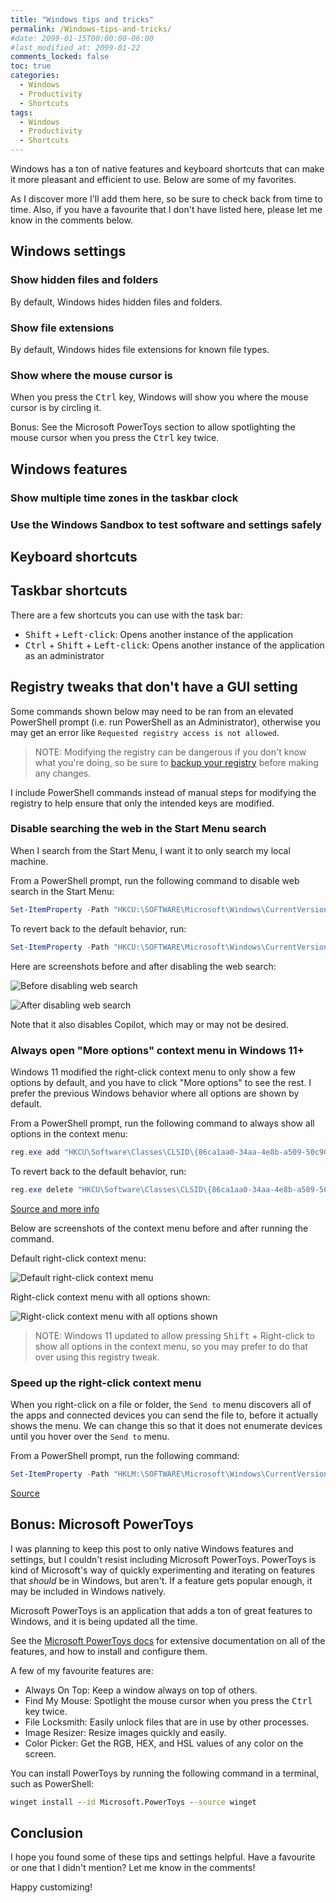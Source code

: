 ```yaml
---
title: "Windows tips and tricks"
permalink: /Windows-tips-and-tricks/
#date: 2099-01-15T00:00:00-06:00
#last_modified_at: 2099-01-22
comments_locked: false
toc: true
categories:
  - Windows
  - Productivity
  - Shortcuts
tags:
  - Windows
  - Productivity
  - Shortcuts
---
```


Windows has a ton of native features and keyboard shortcuts that can make it more pleasant and efficient to use.
Below are some of my favorites.

As I discover more I'll add them here, so be sure to check back from time to time.
Also, if you have a favourite that I don't have listed here, please let me know in the comments below.

## Windows settings

### Show hidden files and folders

By default, Windows hides hidden files and folders.


### Show file extensions

By default, Windows hides file extensions for known file types.


### Show where the mouse cursor is

When you press the <kbd>Ctrl</kbd> key, Windows will show you where the mouse cursor is by circling it.

Bonus: See the Microsoft PowerToys section to allow spotlighting the mouse cursor when you press the <kbd>Ctrl</kbd> key twice.

## Windows features

### Show multiple time zones in the taskbar clock

### Use the Windows Sandbox to test software and settings safely

## Keyboard shortcuts



## Taskbar shortcuts

There are a few shortcuts you can use with the task bar:

- <kbd>Shift</kbd> + <kbd>Left-click</kbd>: Opens another instance of the application
- <kbd>Ctrl</kbd> + <kbd>Shift</kbd> + <kbd>Left-click</kbd>: Opens another instance of the application as an administrator

## Registry tweaks that don't have a GUI setting

Some commands shown below may need to be ran from an elevated PowerShell prompt (i.e. run PowerShell as an Administrator), otherwise you may get an error like `Requested registry access is not allowed`.

> NOTE: Modifying the registry can be dangerous if you don't know what you're doing, so be sure to [backup your registry](https://www.tweaking.com/how-to-backup-whole-registry-in-windows-10-step-by-step-guide/) before making any changes.

I include PowerShell commands instead of manual steps for modifying the registry to help ensure that only the intended keys are modified.

### Disable searching the web in the Start Menu search

When I search from the Start Menu, I want it to only search my local machine.

From a PowerShell prompt, run the following command to disable web search in the Start Menu:

```powershell
Set-ItemProperty -Path "HKCU:\SOFTWARE\Microsoft\Windows\CurrentVersion\Search" -Name "BingSearchEnabled" -Value 0 -Type DWord
```

To revert back to the default behavior, run:

```powershell
Set-ItemProperty -Path "HKCU:\SOFTWARE\Microsoft\Windows\CurrentVersion\Search" -Name "BingSearchEnabled" -Value 1 -Type DWord
```

Here are screenshots before and after disabling the web search:

![Before disabling web search](/assets/Posts/2025-01-24-Windows-tips-and-tricks/start-menu-search-before-disabling-web-search.png)

![After disabling web search](/assets/Posts/2025-01-24-Windows-tips-and-tricks/start-menu-search-after-disabling-web-search.png)

Note that it also disables Copilot, which may or may not be desired.

### Always open "More options" context menu in Windows 11+

Windows 11 modified the right-click context menu to only show a few options by default, and you have to click "More options" to see the rest.
I prefer the previous Windows behavior where all options are shown by default.

From a PowerShell prompt, run the following command to always show all options in the context menu:

```powershell
reg.exe add "HKCU\Software\Classes\CLSID\{86ca1aa0-34aa-4e8b-a509-50c905bae2a2}\InprocServer32" /f /ve
```

To revert back to the default behavior, run:

```powershell
reg.exe delete "HKCU\Software\Classes\CLSID\{86ca1aa0-34aa-4e8b-a509-50c905bae2a2}" /f
```

[Source and more info](https://www.elevenforum.com/t/disable-show-more-options-context-menu-in-windows-11.1589/)

Below are screenshots of the context menu before and after running the command.

Default right-click context menu:

![Default right-click context menu](/assets/Posts/2025-01-24-Windows-tips-and-tricks/right-click-context-menu-default.png)

Right-click context menu with all options shown:

![Right-click context menu with all options shown](/assets/Posts/2025-01-24-Windows-tips-and-tricks/right-click-context-menu-with-all-options-shown.png)

> NOTE: Windows 11 updated to allow pressing <kbd>Shift</kbd> + <kdb>Right-click</kdb> to show all options in the context menu, so you may prefer to do that over using this registry tweak.

### Speed up the right-click context menu

When you right-click on a file or folder, the `Send to` menu discovers all of the apps and connected devices you can send the file to, before it actually shows the menu.
We can change this so that it does not enumerate devices until you hover over the `Send to` menu.

From a PowerShell prompt, run the following command:

```powershell
Set-ItemProperty -Path "HKLM:\SOFTWARE\Microsoft\Windows\CurrentVersion\Explorer" -Name "DelaySendToMenuBuild" -Value 1 -Type DWord
```

[Source](https://www.winhelponline.com/blog/hidden-registry-settings-sendto-menu-windows-7/)

## Bonus: Microsoft PowerToys

I was planning to keep this post to only native Windows features and settings, but I couldn't resist including Microsoft PowerToys.
PowerToys is kind of Microsoft's way of quickly experimenting and iterating on features that _should_ be in Windows, but aren't.
If a feature gets popular enough, it may be included in Windows natively.

Microsoft PowerToys is an application that adds a ton of great features to Windows, and it is being updated all the time.

See the [Microsoft PowerToys docs](https://learn.microsoft.com/en-us/windows/powertoys/) for extensive documentation on all of the features, and how to install and configure them.

A few of my favourite features are:

- Always On Top: Keep a window always on top of others.
- Find My Mouse: Spotlight the mouse cursor when you press the <kbd>Ctrl</kbd> key twice.
- File Locksmith: Easily unlock files that are in use by other processes.
- Image Resizer: Resize images quickly and easily.
- Color Picker: Get the RGB, HEX, and HSL values of any color on the screen.

You can install PowerToys by running the following command in a terminal, such as PowerShell:

```cmd
winget install --id Microsoft.PowerToys --source winget
```

## Conclusion

I hope you found some of these tips and settings helpful.
Have a favourite or one that I didn't mention?
Let me know in the comments!

Happy customizing!
